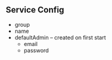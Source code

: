
## Service Config
* group
* name
* defaultAdmin – created on first start
    * email
    * password
